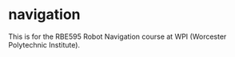 # navigation
This is for the RBE595 Robot Navigation course at WPI (Worcester Polytechnic Institute).
